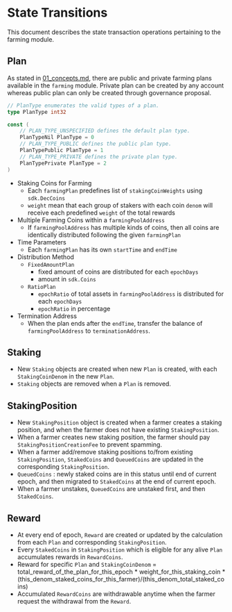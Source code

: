 <!-- order: 3 -->

 # State Transitions

This document describes the state transaction operations pertaining to the farming module. 

## Plan

As stated in [01_concepts.md](01_concepts.md), there are public and private farming plans available in the `farming` module. Private plan can be created by any account whereas public plan can only be created through governance proposal.

```go
// PlanType enumerates the valid types of a plan.
type PlanType int32

const (
    // PLAN_TYPE_UNSPECIFIED defines the default plan type.
    PlanTypeNil PlanType = 0
    // PLAN_TYPE_PUBLIC defines the public plan type.
    PlanTypePublic PlanType = 1
    // PLAN_TYPE_PRIVATE defines the private plan type.
    PlanTypePrivate PlanType = 2
)
```

- Staking Coins for Farming
    - Each `farmingPlan` predefines list of `stakingCoinWeights` using `sdk.DecCoins`
    - `weight` mean that each group of stakers with each coin `denom` will receive each predefined `weight` of the total rewards
- Multiple Farming Coins within a `farmingPoolAddress`
    - If `farmingPoolAddress` has multiple kinds of coins, then all coins are identically distributed following the given `farmingPlan`
- Time Parameters
    - Each `farmingPlan` has its own `startTime` and `endTime`
- Distribution Method
    - `FixedAmountPlan`
        - fixed amount of coins are distributed for each `epochDays`
        - amount in `sdk.Coins`
    - `RatioPlan`
        - `epochRatio` of total assets in `farmingPoolAddress` is distributed for each `epochDays`
        - `epochRatio` in percentage
- Termination Address
    - When the plan ends after the `endTime`, transfer the balance of `farmingPoolAddress` to  `terminationAddress`.


## Staking

- New `Staking` objects are created when new `Plan` is created, with each `StakingCoinDenom` in the new `Plan`.
- `Staking` objects are removed when a `Plan` is removed.


## StakingPosition

- New `StakingPosition` object is created when a farmer creates a staking position, and when the farmer does not have existing `StakingPosition`.
- When a farmer creates new staking position, the farmer should pay `StakingPositionCreationFee` to prevent spamming.
- When a farmer add/remove staking positions to/from existing `StakingPosition`, `StakedCoins` and `QueuedCoins` are updated in the corresponding `StakingPosition`.
- `QueuedCoins` : newly staked coins are in this status until end of current epoch, and then migrated to `StakedCoins` at the end of current epoch.
- When a farmer unstakes, `QueuedCoins` are unstaked first, and then `StakedCoins`.

## Reward

- At every end of epoch, `Reward` are created or updated by the calculation from each `Plan` and corresponding `StakingPosition`.
- Every `StakedCoins` in `StakingPosition` which is eligible for any alive `Plan` accumulates rewards in `RewardCoins`.
- Reward for specific `Plan` and `StakingCoinDenom` = total_reward_of_the_plan_for_this_epoch * weight_for_this_staking_coin * (this_denom_staked_coins_for_this_farmer)/(this_denom_total_staked_coins)
- Accumulated `RewardCoins` are withdrawable anytime when the farmer request the withdrawal from the `Reward`.
